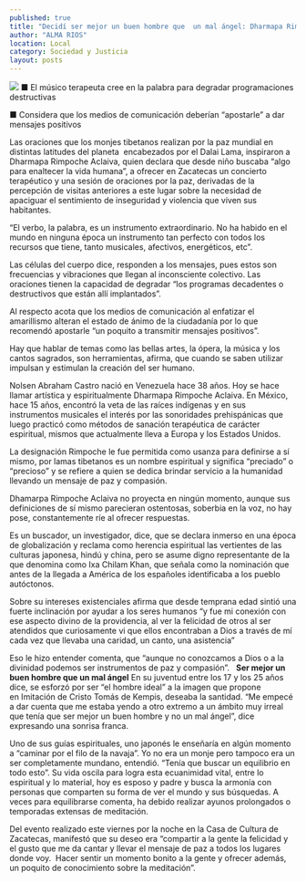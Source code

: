 ```yaml
---
published: true
title: "Decidí ser mejor un buen hombre que  un mal ángel: Dharmapa Rimpoche"
author: "ALMA RIOS"
location: Local
category: Sociedad y Justicia
layout: posts
---
```


![](http://i.imgur.com/FbBm18pm.jpg)
■ El músico terapeuta cree en la palabra para degradar programaciones destructivas

■ Considera que los medios de comunicación deberían “apostarle” a dar mensajes positivos

Las oraciones que los monjes tibetanos realizan por la paz mundial en distintas latitudes del planeta  encabezados por el Dalai Lama, inspiraron a Dharmapa Rimpoche Aclaiva, quien declara que desde niño buscaba “algo para enaltecer la vida humana”, a ofrecer en Zacatecas un concierto terapéutico y una sesión de oraciones por la paz, derivadas de la percepción de visitas anteriores a este lugar sobre la necesidad de apaciguar el sentimiento de inseguridad y violencia que viven sus habitantes.

“El verbo, la palabra, es un instrumento extraordinario. No ha habido en el mundo en ninguna época un instrumento tan perfecto con todos los recursos que tiene, tanto musicales, afectivos, energéticos, etc”. 

Las células del cuerpo dice, responden a los mensajes, pues estos son frecuencias y vibraciones que llegan al inconsciente colectivo. Las oraciones tienen la capacidad de degradar “los programas decadentes o destructivos que están allí implantados”.

Al respecto acota que los medios de comunicación al enfatizar el amarillismo alteran el estado de ánimo de la ciudadanía por lo que recomendó apostarle “un poquito a transmitir mensajes positivos”.

Hay que hablar de temas como las bellas artes, la ópera, la música y los cantos sagrados, son herramientas, afirma, que cuando se saben utilizar impulsan y estimulan la creación del ser humano.

Nolsen Abraham Castro nació en Venezuela hace 38 años. Hoy se hace llamar artística y espiritualmente Dharmapa Rimpoche Aclaiva. En México, hace 15 años, encontró la veta de las raíces indígenas y en sus instrumentos musicales el interés por las sonoridades prehispánicas que luego practicó como métodos de sanación terapéutica de carácter espiritual, mismos que actualmente lleva a Europa y los Estados Unidos.

La designación Rimpoche le fue permitida como usanza para definirse a sí mismo, por lamas tibetanos es un nombre espiritual y significa “preciado” o “precioso” y se refiere a quien se dedica brindar servicio a la humanidad llevando un mensaje de paz y compasión.

Dhamarpa Rimpoche Aclaiva no proyecta en ningún momento, aunque sus definiciones de sí mismo parecieran ostentosas, soberbia en la voz, no hay pose, constantemente ríe al ofrecer respuestas. 

Es un buscador, un investigador, dice, que se declara inmerso en una época de globalización y reclama como herencia espiritual las vertientes de las culturas japonesa, hindú y china, pero se asume digno representante de la que denomina como Ixa Chilam Khan, que señala como la nominación que antes de la llegada a América de los españoles identificaba a los pueblo autóctonos.

Sobre su intereses existenciales afirma que desde temprana edad sintió una fuerte inclinación por ayudar a los seres humanos “y fue mi conexión con ese aspecto divino de la providencia, al ver la felicidad de otros al ser atendidos que curiosamente vi que ellos encontraban a Dios a través de mí cada vez que llevaba una caridad, un canto, una asistencia”

Eso le hizo entender comenta, que “aunque no conozcamos a Dios o a la divinidad podemos ser instrumentos de paz y compasión”.
 
**Ser mejor un buen hombre que un mal ángel**
En su juventud entre los 17 y los 25 años dice, se esforzó por ser “el hombre ideal” a la imagen que propone en Imitación de Cristo Tomás de Kempis, deseaba la santidad.
“Me empecé a dar cuenta que me estaba yendo a otro extremo a un ámbito muy irreal que tenía que ser mejor un buen hombre y no un mal ángel”, dice expresando una sonrisa franca.

Uno de sus guías espirituales, uno japonés le enseñaría en algún momento a “caminar por el filo de la navaja”. Yo no era un monje pero tampoco era un ser completamente mundano, entendió. “Tenía que buscar un equilibrio en todo esto”.
Su vida oscila para logra esta ecuanimidad vital, entre lo espiritual y lo material, hoy es esposo y padre y busca la armonía con personas que comparten su forma de ver el mundo y sus búsquedas. A veces para equilibrarse comenta, ha debido realizar ayunos prolongados o temporadas extensas de meditación.

Del evento realizado este viernes por la noche en la Casa de Cultura de Zacatecas, manifestó que su deseo era “compartir a la gente la felicidad y el gusto que me da cantar y llevar el mensaje de paz a todos los lugares donde voy.  Hacer sentir un momento bonito a la gente y ofrecer además, un poquito de conocimiento sobre la meditación”.
